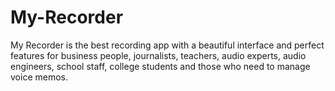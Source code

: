 # My-Recorder
My Recorder is the best recording app with a beautiful interface and perfect features for business people, journalists, teachers, audio experts, audio engineers, school staff, college students and those who need to manage voice memos.
